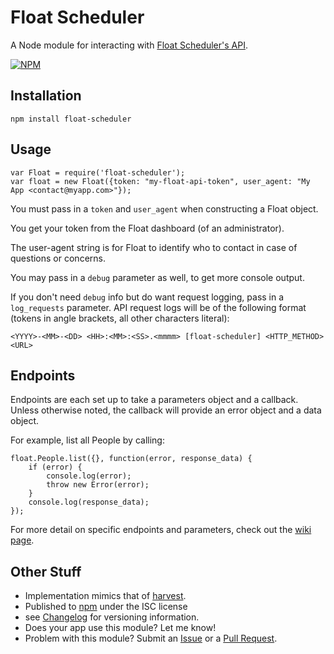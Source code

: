 # Float Scheduler

A Node module for interacting with [Float Scheduler's API](https://github.com/floatschedule/api).

[![NPM](https://nodei.co/npm/float-scheduler.png)](https://nodei.co/npm/float-scheduler/)

## Installation

    npm install float-scheduler
    
## Usage

    var Float = require('float-scheduler');
    var float = new Float({token: "my-float-api-token", user_agent: "My App <contact@myapp.com>"});

You must pass in a `token` and `user_agent` when constructing a Float object.

You get your token from the Float dashboard (of an administrator).

The user-agent string is for Float to identify who to contact in case of questions or concerns.

You may pass in a `debug` parameter as well, to get more console output.

If you don't need `debug` info but do want request logging, pass in a `log_requests` parameter. API request logs will be of the following format (tokens in angle brackets, all other characters literal):

    <YYYY>-<MM>-<DD> <HH>:<MM>:<SS>.<mmmm> [float-scheduler] <HTTP_METHOD> <URL>

## Endpoints

Endpoints are each set up to take a parameters object and a callback. Unless otherwise noted, the callback will provide an error object and a data object.

For example, list all People by calling:

    float.People.list({}, function(error, response_data) {
        if (error) {
            console.log(error);
            throw new Error(error);
        }
        console.log(response_data);
    });

For more detail on specific endpoints and parameters, check out the [wiki page](https://github.com/spilliams/node-float/wiki/Endpoints).

## Other Stuff

- Implementation mimics that of [harvest](https://github.com/log0ymxm/node-harvest).
- Published to [npm](https://www.npmjs.com/package/float-scheduler) under the ISC license
- see [Changelog](https://github.com/uncorked/node-float/wiki/Changelog) for versioning information.
- Does your app use this module? Let me know!
- Problem with this module? Submit an [Issue](https://github.com/uncorked/node-float/issues) or a [Pull Request](https://github.com/uncorked/node-float/pulls).
